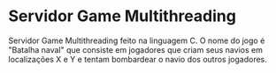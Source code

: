 # Servidor Game Multithreading
 Servidor Game Multithreading feito na linguagem C. O nome do jogo é "Batalha naval" que consiste em jogadores que criam seus navios em localizações X e Y e tentam bombardear o navio dos outros jogadores. 
